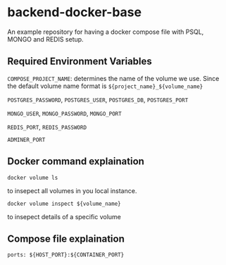 # backend-docker-base
An example repository for having a docker compose file with PSQL, MONGO and REDIS setup.

## Required Environment Variables
`COMPOSE_PROJECT_NAME`: determines the name of the volume we use. Since the default volume name format is `${project_name}_${volume_name}`

`POSTGRES_PASSWORD`, `POSTGRES_USER`, `POSTGRES_DB`, `POSTGRES_PORT`

`MONGO_USER`, `MONGO_PASSWORD`, `MONGO_PORT`

`REDIS_PORT`, `REDIS_PASSWORD`

`ADMINER_PORT`


## Docker command explaination
`docker volume ls`

to insepect all volumes in you local instance.

`docker volume inspect ${volume_name}`

to insepect details of a specific volume

## Compose file explaination
`ports: ${HOST_PORT}:${CONTAINER_PORT}`